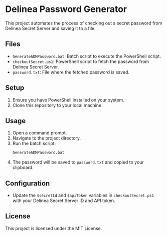 # Delinea Password Generator

This project automates the process of checking out a secret password from Delinea Secret Server and saving it to a file.

## Files

- `GenerateADMPassword.bat`: Batch script to execute the PowerShell script.
- `checkoutSecret.ps1`: PowerShell script to fetch the password from Delinea Secret Server.
- `password.txt`: File where the fetched password is saved.

## Setup

1. Ensure you have PowerShell installed on your system.
2. Clone this repository to your local machine.

## Usage

1. Open a command prompt.
2. Navigate to the project directory.
3. Run the batch script:
    ```sh
    GenerateADMPassword.bat
    ```
4. The password will be saved to `password.txt` and copied to your clipboard.

## Configuration

- Update the `$secretId` and `$apiToken` variables in `checkoutSecret.ps1` with your Delinea Secret Server ID and API token.

## License

This project is licensed under the MIT License.
